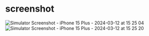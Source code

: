 # screenshot
![Simulator Screenshot - iPhone 15 Plus - 2024-03-12 at 15 25 04](https://github.com/ZairovVasif/iOS-Calculator-App/assets/159883475/6719b348-8e74-4b01-aaaa-d85f1e8f76ec)
![Simulator Screenshot - iPhone 15 Plus - 2024-03-12 at 15 25 20](https://github.com/ZairovVasif/iOS-Calculator-App/assets/159883475/ff805892-7408-452b-b4b1-ddc14e45d290)
